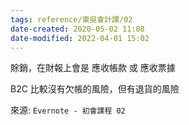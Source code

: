 ```yaml
---
tags: reference/東吳會計課/02 
date-created: 2020-05-02 11:08
date-modified: 2022-04-01 15:02
---
```


賖銷，在財報上會是 應收帳款 或 應收票據

B2C 比較沒有欠帳的風險，但有退貨的風險

來源: `Evernote - 初會課程 02`
